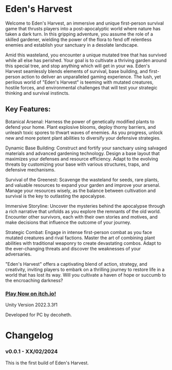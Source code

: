 # Eden's Harvest


Welcome to Eden's Harvest, an immersive and unique first-person survival game that thrusts players into a post-apocalyptic world where nature has taken a dark turn. In this gripping adventure, you assume the role of a skilled gardener, wielding the power of the flora to fend off relentless enemies and establish your sanctuary in a desolate landscape.

Amid this wasteland, you encounter a unique mutated tree that has survived while all else has perished. Your goal is to cultivate a thriving garden around this special tree, and stop anything which will get in your wa. Eden's Harvest seamlessly blends elements of survival, base building, and first-person action to deliver an unparalleled gaming experience. The lush, yet perilous world of "Eden's Harvest" is teeming with mutated creatures, hostile forces, and environmental challenges that will test your strategic thinking and survival instincts.

## Key Features:

Botanical Arsenal: Harness the power of genetically modified plants to defend your home. Plant explosive blooms, deploy thorny barriers, and unleash toxic spores to thwart waves of enemies. As you progress, unlock new and more potent plant abilities to diversify your defensive strategies.

Dynamic Base Building: Construct and fortify your sanctuary using salvaged materials and advanced gardening technology. Design a base layout that maximizes your defenses and resource efficiency. Adapt to the evolving threats by customizing your base with various structures, traps, and defensive mechanisms.

Survival of the Greenest: Scavenge the wasteland for seeds, rare plants, and valuable resources to expand your garden and improve your arsenal. Manage your resources wisely, as the balance between cultivation and survival is the key to outlasting the apocalypse.

Immersive Storyline: Uncover the mysteries behind the apocalypse through a rich narrative that unfolds as you explore the remnants of the old world. Encounter other survivors, each with their own stories and motives, and make decisions that influence the outcome of your journey.

Strategic Combat: Engage in intense first-person combat as you face mutated creatures and rival factions. Master the art of combining plant abilities with traditional weaponry to create devastating combos. Adapt to the ever-changing threats and discover the weaknesses of your adversaries.

"Eden's Harvest" offers a captivating blend of action, strategy, and creativity, inviting players to embark on a thrilling journey to restore life in a world that has lost its way. Will you cultivate a haven of hope or succumb to the encroaching darkness?

### [Play Now on itch.io!](https://decoheth.itch.io/edens-harvest "Eden's Harvest")

Unity Version 2022.3.3f1

Developed for PC by decoheth.

# Changelog

### v0.0.1 - XX/02/2024

This is the first build of Eden's Harvest.